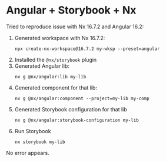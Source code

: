 # Angular + Storybook + Nx

Tried to reproduce issue with Nx 16.7.2 and Angular 16.2:

1. Generated workspace with Nx 16.7.2:
   ```
   npx create-nx-workspace@16.7.2 my-wksp --preset=angular
   ```
2. Installed the `@nx/storybook` plugin
3. Generated Angular lib:
   ```
   nx g @nx/angular:lib my-lib
   ```
4. Generated component for that lib:
   ```
   nx g @nx/angular:component --project=my-lib my-comp
   ```
5. Generated Storybook configuration for that lib
   ```
   nx g @nx/angular:storybook-configuration my-lib
   ```
6. Run Storybook
   ```
   nx storybook my-lib
   ```

No error appears.
